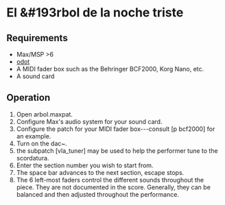 # El &#193rbol de la noche triste

## Requirements
* Max/MSP >6
* [odot](https://github.com/CNMAT/CNMAT-odot.git)
* A MIDI fader box such as the Behringer BCF2000, Korg Nano, etc.
* A sound card

## Operation
1. Open arbol.maxpat.
1. Configure Max's audio system for your sound card.
1. Configure the patch for your MIDI fader box---consult [p bcf2000] for an example.
1. Turn on the dac~.
1. the subpatch [vla_tuner] may be used to help the performer tune to the scordatura.
1. Enter the section number you wish to start from.
1. The space bar advances to the next section, escape stops.
1. The 6 left-most faders control the different sounds throughout the piece. They are not documented in the score. Generally, they can be balanced and then adjusted throughout the performance.
